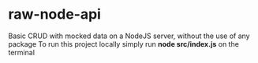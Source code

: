 # raw-node-api
Basic CRUD with mocked data on a NodeJS server, without the use of any package
To run this project locally simply run **node src/index.js** on the terminal
